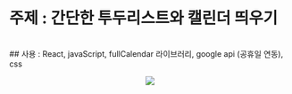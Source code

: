 # 주제 : 간단한 투두리스트와 캘린더 띄우기 
<br/>
## 사용 : React, javaScript, fullCalendar 라이브러리, google api (공휴일 연동), css
<br/>


<p align='center'>
  <img src='https://github.com/subin1126/TodoList/assets/137139810/f63683ae-d13f-4e5c-97db-58b74a74b182'>
</p>

